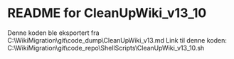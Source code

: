# README for CleanUpWiki_v13_10
Denne koden ble eksportert fra C:\WikiMigration\git\code_dump\CleanUpWiki_v13.md
Link til denne koden: C:\WikiMigration\git\code_repo\ShellScripts\CleanUpWiki_v13_10.sh
